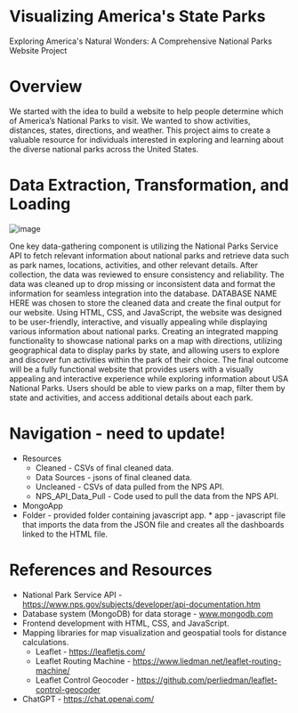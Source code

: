 # Visualizing America's State Parks
Exploring America's Natural Wonders: A Comprehensive National Parks Website Project

# Overview
We started with the idea to build a website to help people determine which of America’s National Parks to visit. We wanted to show activities, distances, states, directions, and weather. This project aims to create a valuable resource for individuals interested in exploring and learning about the diverse national parks across the United States.


# Data Extraction, Transformation, and Loading
![image](https://github.com/hmmclean/Data-Visualization-Project_Project-3/assets/139186713/e6bf7a5a-0747-47d2-8ecd-e06c2d637cae)

One key data-gathering component is utilizing the National Parks Service API to fetch relevant information about national parks and retrieve data such as park names, locations, activities, and other relevant details. After collection, the data was reviewed to ensure consistency and reliability. The data was cleaned up to drop missing or inconsistent data and format the information for seamless integration into the database. DATABASE NAME HERE was chosen to store the cleaned data and create the final output for our website. Using HTML, CSS, and JavaScript, the website was designed to be user-friendly, interactive, and visually appealing while displaying various information about national parks. Creating an integrated mapping functionality to showcase national parks on a map with directions, utilizing geographical data to display parks by state, and allowing users to explore and discover fun activities within the park of their choice. The final outcome will be a fully functional website that provides users with a visually appealing and interactive experience while exploring information about USA National Parks. Users should be able to view parks on a map, filter them by state and activities, and access additional details about each park.

# Navigation - need to update!
* Resources
    * Cleaned - CSVs of final cleaned data.
    * Data Sources - jsons of final cleaned data.
    * Uncleaned - CSVs of data pulled from the NPS API.
    * NPS_API_Data_Pull - Code used to pull the data from the NPS API.
* MongoApp
* Folder - provided folder containing javascript app.
        * app - javascript file that imports the data from the JSON file and creates all the dashboards linked to the HTML file.

# References and Resources
* National Park Service API - https://www.nps.gov/subjects/developer/api-documentation.htm
* Database system (MongoDB) for data storage - www.mongodb.com 
* Frontend development with HTML, CSS, and JavaScript.
* Mapping libraries for map visualization and geospatial tools for distance calculations.
     * Leaflet - https://leafletjs.com/ 
     * Leaflet Routing Machine - https://www.liedman.net/leaflet-routing-machine/
     * Leaflet Control Geocoder - https://github.com/perliedman/leaflet-control-geocoder 
* ChatGPT - https://chat.openai.com/
